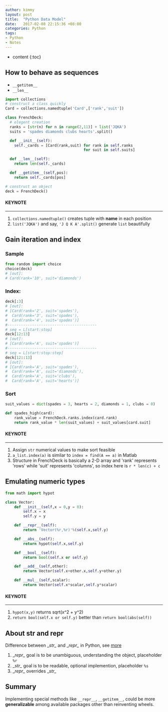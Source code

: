 ```yaml
---
author: kimmy
layout: post
title:  "Python Data Model"
date:   2017-02-08 22:15:36 +08:00
categories: Python
tags:
- Python
- Notes
---
```


* content
{:toc}


## How to behave as **sequences**
+  `__getitem__`
+  `__len__`

```python  
import collections
# construct a class quickly
Card = collections.namedtuple('Card',['rank','suit'])

class FrenchDeck:
  # elegent creation
  ranks = [str(n) for n in range(2,11)] + list('JQKA')
  suits = 'spades diamonds clubs hearts'.split()

  def __init__(self):
    self._cards = [Card(rank,suit) for rank in self.ranks
                                   for suit in self.suits]

  def __len__(self):
    return len(self._cards)

  def __getitem__(self,pos):
    return self._cards[pos]

# construct an object
deck = FrenchDeck()
```  

#### KEYNOTE
---
1. `collections.namedtuple()` creates tuple with **name** in each position  
2. `list('JQKA')` and say, `'J Q K A'.split()` generate `list` beautifully

## Gain **iteration** and **index**  

### Sample

```python
from random import choice
choice(deck)
# [out]:
# Card(rank='10', suit='diamonds')
```  

### Index:
```python
deck[:3]
# [out]:
# [Card(rank='2', suit='spades'),
#  Card(rank='3', suit='spades'),
#  Card(rank='4', suit='spades')]
#----------------------------------------
# seq = L[start:stop]
deck[12:13]
# [out]:
# [Card(rank='A', suit='spades')]
#----------------------------------------
# seq = L[start:stop:step]  
deck[12::13]
# [out]:
# [Card(rank='A', suit='spades'),
#  Card(rank='A', suit='diamonds'),
#  Card(rank='A', suit='clubs'),
#  Card(rank='A', suit='hearts')]
```  

### Sort
```python  
suit_values = dict(spades = 3, hearts = 2, diamonds = 1, clubs = 0)  

def spades_high(card):
    rank_value = FrenchDeck.ranks.index(card.rank)
    return rank_value * len(suit_values) + suit_values[card.suit]
```   

#### KEYNOTE  
---
1. Assign `str` numerical values to make sort feasible
2. `a_list.index(a)` is similar to `index = find(A == a)` in Matlab
3.  Structure in FrenchDeck is basically a 2-D array and 'rank' represents 'rows' while 'suit' represents 'columns', so index here is `r * len(c) + c`  

## Emulating **numeric** types
```python
from math import hypot

class Vector:
    def __init__(self,x = 0,y = 0):
        self.x = x
        self.y = y

    def __repr__(self):
        return 'Vector(%r,%r)'%(self.x,self.y)

    def __abs__(self):
        return hypot(self.x,self.y)

    def __bool__(self):
        return bool(self.x or self.y)

    def __add__(self,other):
        return Vector(self.x+other.x,self.y+other.y)

    def __mul__(self,scalar):
        return Vector(self.x*scalar,self.y*scalar)
```

#### KEYNOTE
---
1. `hypot(x,y)` returns sqrt(x^2 + y^2)
2. `return bool(self.x or self.y)` better than `return bool(abs(self))`  

## About **str** and **repr**
Difference between \__str\__ and \__repr\__ in Python, see [more](http://stackoverflow.com/questions/1436703/difference-between-str-and-repr-in-python "stackoverflow")  

1. \__repr\__ goal is to be unambiguous, understanding the object, placeholder `%r`
2. \__str\__ goal is to be readable, optional implemention, placeholder `%s`
3. \__repr\__ overrides \__str\__  

## Summary
Implementing special methods like `__repr__`, `__getitem__`, could be more **generalizable** among available packages other than reinventing wheels.
